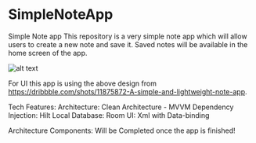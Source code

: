# SimpleNoteApp

Simple Note app
This repository is a very simple note app which will allow users to create a new note and save it. Saved notes will be available in the home screen of the app. 

 ![alt text](https://cdn.dribbble.com/users/2492450/screenshots/11875872/media/11002fa6595554c482b0f5994f93eab6.jpg?compress=1&resize=1000x750&vertical=top)

For UI this app is using the above design from https://dribbble.com/shots/11875872-A-simple-and-lightweight-note-app.

Tech Features:
Architecture: Clean Architecture - MVVM 
Dependency Injection: Hilt
Local Database: Room
UI: Xml with Data-binding

Architecture Components: 
Will be Completed once the app is finished!
